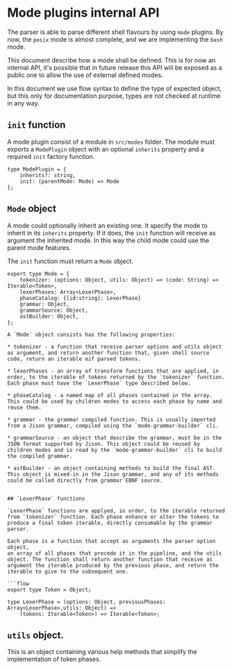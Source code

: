 # Mode plugins internal API

The parser is able to parse different shell flavours by using `mode` plugins. By now, the `posix` mode is almost complete, and we are implementing the `bash` mode.

This document describe how a mode shall be defined. This is for now an internal API, it's possible that in future release this API will be exposed as a public one to allow the use of external defined modes.

In this document we use flow syntax to define the type of expected object, but this only for documentation purpose, types are not checked at runtime in any way.

## `init` function

A mode plugin consist of a module in `src/modes` folder. The module must exports
a `ModePlugin` object with an optional `inherits` property and a required `init` factory function.

```flow
type ModePlugin = {
	inherits?: string,
	init: (parentMode: Mode) => Mode
};
```

## `Mode` object

A mode could optionally inherit an existing one. It specify the mode to inherit in its
`inherits` property. If it does, the `init` function will receive as argument the inherited mode. In this way the child mode could use the parent mode features.

The `init` function must return a `Mode` object.

```
export type Mode = {
	tokenizer: (options: Object, utils: Object) => (code: String) => Iterable<Token>,
	lexerPhases: Array<LexerPhase>,
	phaseCatalog: {[id:string]: LexerPhase}
	grammar: Object,
	grammarSource: Object,
	astBuilder: Object,
};

A `Mode` object consists has the following properties:

* tokenizer - a function that receive parser options and utils object as argument, and return another function that, given shell source code, return an iterable oif parsed tokens.

* lexerPhases - an array of transform functions that are applied, in order, to the iterable of tokens returned by the `tokenizer` function. Each phase must have the `LexerPhase` type described below.

* phaseCatalog - a named map of all phases contained in the array. This could be used by children modes to access each phase by name and reuse them.

* grammar - the grammar compiled function. This is usually imported from a Jison grammar, compiled using the `mode-grammar-builder` cli.

* grammarSource - an object that describe the grammar, must be in the JSON format supported by Jison. This object could be reused by children modes and is read by the `mode-grammar-builder` cli to build the compiled grammar.

* astBuilder - an object containing methods to build the final AST. This object is mixed-in in the Jison grammar, and any of its methods could be called directly from grammar EBNF source.


## `LexerPhase` functions

`LexerPhase` functions are applyed, in order, to the iterable returned from `tokenizer` function. Each phase enhance or alter the tokens to produce a final token iterable, directly consumable by the grammar parser.

Each phase is a function that accept as arguments the parser option object,
an array of all phases that precede it in the pipeline, and the utils object. The function shall return another function that receive as argument the iterable produced by the previous phase, and return the iterable to give to the subsequent one.

```flow
export type Token = Object;

type LexerPhase = (options: Object, previousPhases: Array<LexerPhase>,utils: Object) =>
	(tokens: Iterable<Token>) => Iterable<Token>;
```


## `utils` object.

This is an object containing various help methods  that simplify the implementation of token phases.
